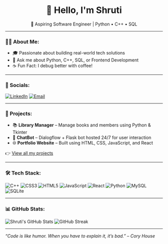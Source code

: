 <!-- <img src="https://your-banner-url.com/banner.gif" alt="Welcome Banner" width="100%" /> -->

<h1 align="center">👋 Hello, I'm Shruti</h1>

<p align="center">🚀 Aspiring Software Engineer | Python • C++ • SQL</p>

---

### 👩‍💻 About Me:

- 🎓 Passionate about building real-world tech solutions
- 💬 Ask me about Python, C++, SQL, or Frontend Development
- ☕ Fun Fact: I debug better with coffee!

---

### 🔗 Socials:

[![LinkedIn](https://img.shields.io/badge/LinkedIn-0077B5?style=for-the-badge&logo=linkedin&logoColor=white)](https://www.linkedin.com/in/shruti-harayan)
[![Email](https://img.shields.io/badge/Email-D14836?style=for-the-badge&logo=gmail&logoColor=white)](mailto:shrutiharayan06@gmail.com)

---

### 💼 Projects:

- 📚 **Library Manager** – Manage books and members using Python & Tkinter  
- 🤖 **ChatBot** – Dialogflow + Flask bot hosted 24/7 for user interaction  
- 🌐 **Portfolio Website** – Built using HTML, CSS, JavaScript, and React

👉 [View all my projects](https://github.com/shruti-harayan?tab=repositories)

---

### 🛠️ Tech Stack:

![C++](https://img.shields.io/badge/C++-00599C?style=for-the-badge&logo=c%2B%2B&logoColor=white)
![CSS3](https://img.shields.io/badge/CSS3-1572B6?style=for-the-badge&logo=css3&logoColor=white)
![HTML5](https://img.shields.io/badge/HTML5-E34F26?style=for-the-badge&logo=html5&logoColor=white)
![JavaScript](https://img.shields.io/badge/JavaScript-FFD700?style=for-the-badge&logo=javascript&logoColor=black)
![React](https://img.shields.io/badge/React-20232A?style=for-the-badge&logo=react&logoColor=61DAFB)
![Python](https://img.shields.io/badge/Python-3776AB?style=for-the-badge&logo=python&logoColor=white)
![MySQL](https://img.shields.io/badge/MySQL-005C84?style=for-the-badge&logo=mysql&logoColor=white)
![SQLite](https://img.shields.io/badge/SQLite-003B57?style=for-the-badge&logo=sqlite&logoColor=white)

---

### 📊 GitHub Stats:

![Shruti's GitHub Stats](https://github-readme-stats.vercel.app/api?username=shruti-harayan&show_icons=true&theme=tokyonight)
![GitHub Streak](https://streak-stats.demolab.com?user=shruti-harayan&theme=tokyonight)

---
 *“Code is like humor. When you have to explain it, it’s bad.” – Cory House*
